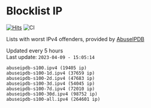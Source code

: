 # Blocklist IP

[![Hits](https://hits.seeyoufarm.com/api/count/incr/badge.svg?url=https%3A%2F%2Fgithub.com%2Fborestad%2Fblocklist-ip%2F&count_bg=%2379C83D&title_bg=%23555555&icon=&icon_color=%23E7E7E7&title=hits&edge_flat=false)](https://hits.seeyoufarm.com)  ![CI](https://img.shields.io/github/workflow/status/borestad/blocklist-ip/CI?style=flat-square)

Lists with worst IPv4 offenders, provided by [AbuseIPDB](https://www.abuseipdb.com/)

<!-- FOOTER-PLACEHOLDER -->
Updated every 5 hours<br>
Last update: `2023-04-09 - 15:05:14`
```
abuseipdb-s100.ipv4 (19405 ip)
abuseipdb-s100-1d.ipv4 (37659 ip)
abuseipdb-s100-2d.ipv4 (47683 ip)
abuseipdb-s100-3d.ipv4 (54045 ip)
abuseipdb-s100-7d.ipv4 (72010 ip)
abuseipdb-s100-30d.ipv4 (98752 ip)
abuseipdb-s100-all.ipv4 (264601 ip)
```
